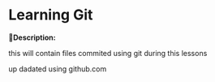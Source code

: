 # Learning Git


**Description:**

this will contain files commited using git during this lessons

up dadated using github.com
